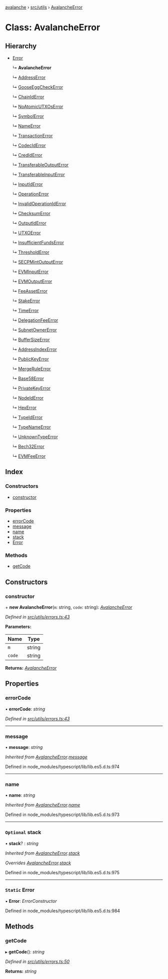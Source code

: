 [avalanche](../README.md) › [src/utils](../modules/src_utils.md) › [AvalancheError](src_utils.avalancheerror.md)

# Class: AvalancheError

## Hierarchy

* [Error](src_utils.avalancheerror.md#static-error)

  ↳ **AvalancheError**

  ↳ [AddressError](src_utils.addresserror.md)

  ↳ [GooseEggCheckError](src_utils.gooseeggcheckerror.md)

  ↳ [ChainIdError](src_utils.chainiderror.md)

  ↳ [NoAtomicUTXOsError](src_utils.noatomicutxoserror.md)

  ↳ [SymbolError](src_utils.symbolerror.md)

  ↳ [NameError](src_utils.nameerror.md)

  ↳ [TransactionError](src_utils.transactionerror.md)

  ↳ [CodecIdError](src_utils.codeciderror.md)

  ↳ [CredIdError](src_utils.crediderror.md)

  ↳ [TransferableOutputError](src_utils.transferableoutputerror.md)

  ↳ [TransferableInputError](src_utils.transferableinputerror.md)

  ↳ [InputIdError](src_utils.inputiderror.md)

  ↳ [OperationError](src_utils.operationerror.md)

  ↳ [InvalidOperationIdError](src_utils.invalidoperationiderror.md)

  ↳ [ChecksumError](src_utils.checksumerror.md)

  ↳ [OutputIdError](src_utils.outputiderror.md)

  ↳ [UTXOError](src_utils.utxoerror.md)

  ↳ [InsufficientFundsError](src_utils.insufficientfundserror.md)

  ↳ [ThresholdError](src_utils.thresholderror.md)

  ↳ [SECPMintOutputError](src_utils.secpmintoutputerror.md)

  ↳ [EVMInputError](src_utils.evminputerror.md)

  ↳ [EVMOutputError](src_utils.evmoutputerror.md)

  ↳ [FeeAssetError](src_utils.feeasseterror.md)

  ↳ [StakeError](src_utils.stakeerror.md)

  ↳ [TimeError](src_utils.timeerror.md)

  ↳ [DelegationFeeError](src_utils.delegationfeeerror.md)

  ↳ [SubnetOwnerError](src_utils.subnetownererror.md)

  ↳ [BufferSizeError](src_utils.buffersizeerror.md)

  ↳ [AddressIndexError](src_utils.addressindexerror.md)

  ↳ [PublicKeyError](src_utils.publickeyerror.md)

  ↳ [MergeRuleError](src_utils.mergeruleerror.md)

  ↳ [Base58Error](src_utils.base58error.md)

  ↳ [PrivateKeyError](src_utils.privatekeyerror.md)

  ↳ [NodeIdError](src_utils.nodeiderror.md)

  ↳ [HexError](src_utils.hexerror.md)

  ↳ [TypeIdError](src_utils.typeiderror.md)

  ↳ [TypeNameError](src_utils.typenameerror.md)

  ↳ [UnknownTypeError](src_utils.unknowntypeerror.md)

  ↳ [Bech32Error](src_utils.bech32error.md)

  ↳ [EVMFeeError](src_utils.evmfeeerror.md)

## Index

### Constructors

* [constructor](src_utils.avalancheerror.md#constructor)

### Properties

* [errorCode](src_utils.avalancheerror.md#errorcode)
* [message](src_utils.avalancheerror.md#message)
* [name](src_utils.avalancheerror.md#name)
* [stack](src_utils.avalancheerror.md#optional-stack)
* [Error](src_utils.avalancheerror.md#static-error)

### Methods

* [getCode](src_utils.avalancheerror.md#getcode)

## Constructors

###  constructor

\+ **new AvalancheError**(`m`: string, `code`: string): *[AvalancheError](src_utils.avalancheerror.md)*

*Defined in [src/utils/errors.ts:43](https://github.com/ava-labs/avalanchejs/blob/40de7e6/src/utils/errors.ts#L43)*

**Parameters:**

Name | Type |
------ | ------ |
`m` | string |
`code` | string |

**Returns:** *[AvalancheError](src_utils.avalancheerror.md)*

## Properties

###  errorCode

• **errorCode**: *string*

*Defined in [src/utils/errors.ts:43](https://github.com/ava-labs/avalanchejs/blob/40de7e6/src/utils/errors.ts#L43)*

___

###  message

• **message**: *string*

*Inherited from [AvalancheError](src_utils.avalancheerror.md).[message](src_utils.avalancheerror.md#message)*

Defined in node_modules/typescript/lib/lib.es5.d.ts:974

___

###  name

• **name**: *string*

*Inherited from [AvalancheError](src_utils.avalancheerror.md).[name](src_utils.avalancheerror.md#name)*

Defined in node_modules/typescript/lib/lib.es5.d.ts:973

___

### `Optional` stack

• **stack**? : *string*

*Inherited from [AvalancheError](src_utils.avalancheerror.md).[stack](src_utils.avalancheerror.md#optional-stack)*

*Overrides [AvalancheError](src_utils.avalancheerror.md).[stack](src_utils.avalancheerror.md#optional-stack)*

Defined in node_modules/typescript/lib/lib.es5.d.ts:975

___

### `Static` Error

▪ **Error**: *ErrorConstructor*

Defined in node_modules/typescript/lib/lib.es5.d.ts:984

## Methods

###  getCode

▸ **getCode**(): *string*

*Defined in [src/utils/errors.ts:50](https://github.com/ava-labs/avalanchejs/blob/40de7e6/src/utils/errors.ts#L50)*

**Returns:** *string*
